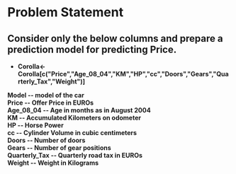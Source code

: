 # Problem Statement
## Consider only the below columns and prepare a prediction model for predicting Price.

+ <b>Corolla<-Corolla[c("Price","Age_08_04","KM","HP","cc","Doors","Gears","Quarterly_Tax","Weight")]
                         
Model -- model of the car <br />
Price  -- Offer Price in EUROs	<br />
Age_08_04 -- Age in months as in August 2004	<br />
KM -- Accumulated Kilometers on odometer<br />
HP -- Horse Power<br />
cc -- Cylinder Volume in cubic centimeters<br />
Doors -- Number of doors<br />
Gears -- Number of gear positions<br />
Quarterly_Tax -- Quarterly road tax in EUROs<br />
Weight -- Weight in Kilograms<br />
